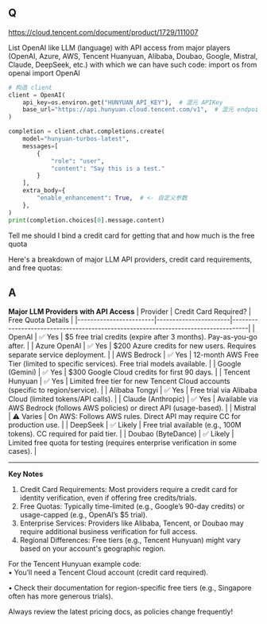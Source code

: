 ## Q

https://cloud.tencent.com/document/product/1729/111007

List OpenAI like LLM (language) with API access from major players (OpenAI, Azure, AWS, Tencent Huanyuan, Alibaba, Doubao, Google, Mistral, Claude, DeepSeek, etc.) with which we can have such code: import os
from openai import OpenAI
```python
# 构造 client
client = OpenAI(
    api_key=os.environ.get("HUNYUAN_API_KEY"),  # 混元 APIKey
    base_url="https://api.hunyuan.cloud.tencent.com/v1",  # 混元 endpoint
)

completion = client.chat.completions.create(
    model="hunyuan-turbos-latest",
    messages=[
        {
            "role": "user",
            "content": "Say this is a test."
        }
    ],
    extra_body={
        "enable_enhancement": True,  # <- 自定义参数
    },
)
print(completion.choices[0].message.content)   
```
Tell me should I bind a credit card for getting that and how much is the free quota 


Here's a breakdown of major LLM API providers, credit card requirements, and free quotas:


## A 

**Major LLM Providers with API Access**
| Provider               | Credit Card Required? | Free Quota Details                                                                 |
|------------------------|-----------------------|-----------------------------------------------------------------------------------|
| OpenAI             | ✅ Yes                | $5 free trial credits (expire after 3 months). Pay-as-you-go after.              |
| Azure OpenAI       | ✅ Yes                | $200 Azure credits for new users. Requires separate service deployment.          |
| AWS Bedrock        | ✅ Yes                | 12-month AWS Free Tier (limited to specific services). Free trial models available. |
| Google (Gemini)    | ✅ Yes                | $300 Google Cloud credits for first 90 days.                                      |
| Tencent Hunyuan    | ✅ Yes                | Limited free tier for new Tencent Cloud accounts (specific to region/service).    |
| Alibaba Tongyi     | ✅ Yes                | Free trial via Alibaba Cloud (limited tokens/API calls).                          |
| Claude (Anthropic) | ✅ Yes                | Available via AWS Bedrock (follows AWS policies) or direct API (usage-based).     |
| Mistral            | ⚠️ Varies           | On AWS: Follows AWS rules. Direct API may require CC for production use.           |
| DeepSeek           | ✅ Likely            | Free trial available (e.g., 100M tokens). CC required for paid tier.              |
| Doubao (ByteDance) | ✅ Likely            | Limited free quota for testing (requires enterprise verification in some cases).  |

---

**Key Notes**
1. Credit Card Requirements: Most providers require a credit card for identity verification, even if offering free credits/trials.
2. Free Quotas: Typically time-limited (e.g., Google’s 90-day credits) or usage-capped (e.g., OpenAI’s $5 trial).
3. Enterprise Services: Providers like Alibaba, Tencent, or Doubao may require additional business verification for full access.
4. Regional Differences: Free tiers (e.g., Tencent Hunyuan) might vary based on your account's geographic region.

For the Tencent Hunyuan example code:  
• You’ll need a Tencent Cloud account (credit card required).  

• Check their documentation for region-specific free tiers (e.g., Singapore often has more generous trials).  


Always review the latest pricing docs, as policies change frequently!